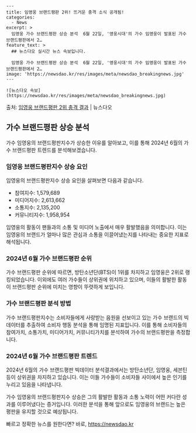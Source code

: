     ---
    title: 임영웅 브랜드평판 2위! 뜨거운 충격 소식 공개됨!
    categories:
      - News
    excerpt: >
      임영웅 가수 브랜드평판 상승 분석  6월 22일, '영웅시대'의 가수 임영웅이 발표된 가수 브랜드평판에서 2…
    feature_text: >
      ## 뉴스다오 실시간 뉴스 속보입니다.
    
      임영웅 가수 브랜드평판 상승 분석  6월 22일, '영웅시대'의 가수 임영웅이 발표된 가수 브랜드평판에서 2…
    image: 'https://newsdao.kr/res/images/meta/newsdao_breakingnews.jpg'
    ---
    
    ![뉴스다오 속보](https://newsdao.kr/res/images/meta/newsdao_breakingnews.jpg)

<p>출처: <a href="https://newsdao.kr/4404" rel="dofollow">임영웅 브랜드평판 2위 충격 결과</a> | 뉴스다오</p>

<h2 data-ke-size="size26">가수 브랜드평판 상승 분석</h2>

가수 임영웅의 브랜드평판지수가 상승한 이유를 알아보고, 이를 통해 2024년 6월의 가수 브랜드평판 트렌드를 분석해보겠습니다.

<h3>임영웅 브랜드평판지수 상승 요인</h3>
임영웅의 브랜드평판지수 상승 요인을 살펴보면 다음과 같습니다.
<ul>
    <li>참여지수: 1,579,689</li>
    <li>미디어지수: 2,613,662</li>
    <li>소통지수: 2,135,200</li>
    <li>커뮤니티지수: 1,958,954</li>
</ul>
임영웅의 활동이 팬들과의 소통 및 미디어 노출에서 매우 활발했음을 의미합니다. 이는 임영웅의 브랜드가 얼마나 많은 관심과 소통을 이끌어냈는지를 나타내는 중요한 지표로 해석됩니다.

<h3>2024년 6월 가수 브랜드평판 순위</h3>
가수 브랜드평판 순위에 따르면, 방탄소년단(BTS)이 1위를 차지하고 임영웅은 2위로 랭킹되었습니다. 이외에도 여러 가수들이 상위권에 위치하고 있으며, 이들의 활발한 활동이 브랜드평판 순위에 미치는 영향이 뚜렷하게 보입니다.

<h3>가수 브랜드평판 분석 방법</h3>
가수 브랜드평판지수는 소비자들에게 사랑받는 음원을 선보이고 있는 가수 브랜드의 빅데이터를 추출하여 소비자 행동 분석을 통해 임명된 지표입니다. 이를 통해 소비자들의 참여가치, 소통가치, 미디어가치, 커뮤니티가치를 분석하여 가수의 브랜드평판을 측정합니다.

<h3>2024년 6월 가수 브랜드평판 트렌드</h3>
2024년 6월의 가수 브랜드평판 빅데이터 분석결과에서는 방탄소년단, 임영웅, 세븐틴 등이 상위권을 차지하고 있습니다. 이는 이들 가수들이 소비자들 사이에서 높은 인기를 누리고 있음을 나타냅니다.

가수 임영웅의 브랜드평판지수 상승은 그의 활발한 활동과 소통 노력이 어떤 커다란 성과를 이루어냈다는 증거입니다. 이러한 분석을 통해 앞으로도 임영웅의 브랜드는 높은 평판을 유지할 것으로 예상됩니다. 

빠르고 정확한 뉴스를 원한다면? 바로, <a href="https://newsdao.kr" rel="dofollow">https://newsdao.kr</a>


    
